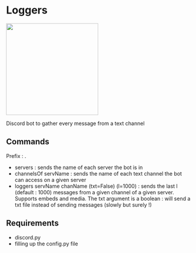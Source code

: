 # Loggers
<img src="https://i.kym-cdn.com/photos/images/newsfeed/001/936/731/94b.png" width = 250>

Discord bot to gather every message from a text channel

## Commands
Prefix : .

+ servers : sends the name of each server the bot is in
+ channelsOf servName : sends the name of each text channel the bot can access on a given server
+ loggers servName chanName (txt=False) (l=1000) : sends the last l (default : 1000) messages from a given channel of a given server. Supports embeds and media. The txt argument is a boolean : will send a txt file instead of sending messages (slowly but surely !)

## Requirements

+ discord.py
+ filling up the config.py file
